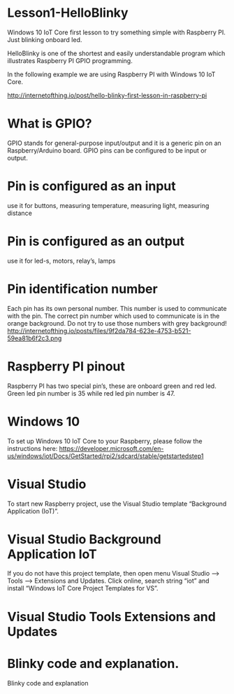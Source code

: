 # Lesson1-HelloBlinky
Windows 10 IoT Core first lesson to try something simple with Raspberry PI. Just blinking onboard led.

HelloBlinky is one of the shortest and easily understandable program which illustrates Raspberry PI GPIO programming.

In the following example we are using Raspberry PI with Windows 10 IoT Core.

http://internetofthing.io/post/hello-blinky-first-lesson-in-raspberry-pi

# What is GPIO?

GPIO stands for general-purpose input/output and it is a generic pin on an Raspberry/Arduino board. GPIO pins can be configured to be input or output.

# Pin is configured as an input

use it for buttons, measuring temperature, measuring light,  measuring distance 

# Pin is configured as an output

use it for led-s, motors, relay’s, lamps

# Pin identification number

Each pin has its own personal number. This number is used to communicate with the pin. The correct pin number which used to communicate is in the orange background. Do not try to use those numbers with grey background!
http://internetofthing.io/posts/files/9f2da784-623e-4753-b521-59ea81b6f2c3.png

# Raspberry PI pinout

Raspberry PI has two special pin’s, these are onboard green and red led. Green led pin number is 35 while red led pin number is 47.

# Windows 10

To set up Windows 10 IoT Core to your Raspberry, please follow the instructions here: https://developer.microsoft.com/en-us/windows/iot/Docs/GetStarted/rpi2/sdcard/stable/getstartedstep1 

# Visual Studio

To start new Raspberry project, use the Visual Studio template “Background Application (IoT)”.

# Visual Studio Background Application IoT

If you do not have this project template, then open menu Visual Studio –> Tools –> Extensions and Updates. Click online, search string “iot” and install “Windows IoT Core Project Templates for VS”.

# Visual Studio Tools Extensions and Updates


# Blinky code and explanation.

Blinky code and explanation
